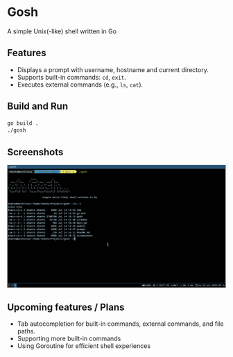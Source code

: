 # Gosh

A simple Unix(-like) shell written in Go

## Features
- Displays a prompt with username, hostname and current directory.
- Supports built-in commands: `cd`, `exit`.
- Executes external commands (e.g., `ls`, `cat`).

## Build and Run
```bash
go build .
./gosh
```

## Screenshots

![screenshot-1](https://github.com/harisahmed05/gosh/blob/main/screenshots/1.png)

## Upcoming features / Plans
- Tab autocompletion for built-in commands, external commands, and file paths.
- Supporting more built-in commands
- Using Goroutine for efficient shell experiences